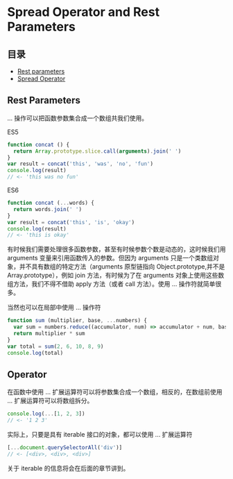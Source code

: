 # Spread Operator and Rest Parameters
## 目录
- [Rest parameters](#RestParameters)
- [Spread Operator](#SpreadOperator)
## Rest Parameters
... 操作可以把函数参数集合成一个数组共我们使用。

ES5
``` javaScript
function concat () {
  return Array.prototype.slice.call(arguments).join(' ')
}
var result = concat('this', 'was', 'no', 'fun')
console.log(result)
// <- 'this was no fun'
```
ES6
``` javaScript
function concat (...words) {
  return words.join(' ')
}
var result = concat('this', 'is', 'okay')
console.log(result)
// <- 'this is okay'
```
有时候我们需要处理很多函数参数，甚至有时候参数个数是动态的，这时候我们用 arguments 变量来引用函数传入的参数。但因为 arguments 只是一个类数组对象，并不具有数组的特定方法（arguments 原型链指向 Object.prototype,并不是Array.prototype），例如 join 方法，有时候为了在 arguments 对象上使用这些数组方法，我们不得不借助 apply 方法（或者 call 方法）。使用 ... 操作符就简单很多。

当然也可以在局部中使用 ... 操作符
``` javaScript
function sum (multiplier, base, ...numbers) {
  var sum = numbers.reduce((accumulator, num) => accumulator + num, base)
  return multiplier * sum
}
var total = sum(2, 6, 10, 8, 9)
console.log(total)
```
## Operator
在函数中使用 ... 扩展运算符可以将参数集合成一个数组，相反的，在数组前使用 ... 扩展运算符可以将数组拆分。
``` javaScript
console.log(...[1, 2, 3])
// <- '1 2 3'
``` 
实际上，只要是具有 iterable 接口的对象，都可以使用  ... 扩展运算符
``` javaScript
[...document.querySelectorAll('div')]
// <- [<div>, <div>, <div>]
```

关于 iterable 的信息将会在后面的章节讲到。 